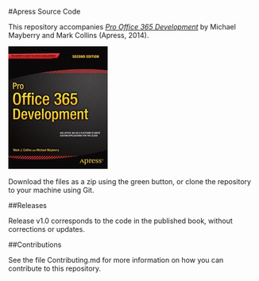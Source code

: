 #Apress Source Code

This repository accompanies [*Pro Office 365 Development*](http://www.apress.com/9781484202456) by Michael Mayberry and Mark Collins (Apress, 2014).

![Cover image](9781484202456.jpg)

Download the files as a zip using the green button, or clone the repository to your machine using Git.

##Releases

Release v1.0 corresponds to the code in the published book, without corrections or updates.

##Contributions

See the file Contributing.md for more information on how you can contribute to this repository.
